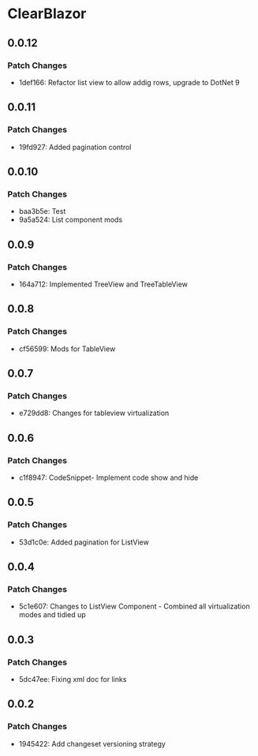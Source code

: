 # ClearBlazor

## 0.0.12

### Patch Changes

- 1def166: Refactor list view to allow addig rows, upgrade to DotNet 9

## 0.0.11

### Patch Changes

- 19fd927: Added pagination control

## 0.0.10

### Patch Changes

- baa3b5e: Test
- 9a5a524: List component mods

## 0.0.9

### Patch Changes

- 164a712: Implemented TreeView and TreeTableView

## 0.0.8

### Patch Changes

- cf56599: Mods for TableView

## 0.0.7

### Patch Changes

- e729dd8: Changes for tableview virtualization

## 0.0.6

### Patch Changes

- c1f8947: CodeSnippet- Implement code show and hide

## 0.0.5

### Patch Changes

- 53d1c0e: Added pagination for ListView

## 0.0.4

### Patch Changes

- 5c1e607: Changes to ListView Component - Combined all virtualization modes and tidied up

## 0.0.3

### Patch Changes

- 5dc47ee: Fixing xml doc for links

## 0.0.2

### Patch Changes

- 1945422: Add changeset versioning strategy
